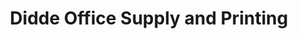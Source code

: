 ---
title: "Didde Office Supply and Printing"
url: /ottawa/didde-office-supply-and-printing/
shop: office supplies
---